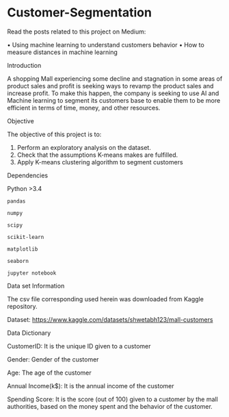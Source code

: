 # Customer-Segmentation


Read the posts related to this project on Medium:

•	Using machine learning to understand customers behavior
•	How to measure distances in machine learning

Introduction

A shopping Mall experiencing some decline and stagnation in some areas of product sales and profit is seeking ways to revamp the product sales and increase profit. To make this happen, the company is seeking to use AI and Machine learning to segment its customers base to enable them to be more efficient in terms of time, money, and other resources.

Objective 

The objective of this project is to:
1.	Perform an exploratory analysis on the dataset.
2.	Check that the assumptions K-means makes are fulfilled.
3.	Apply K-means clustering algorithm to segment customers

Dependencies

   Python >3.4
   
    pandas
    
    numpy
    
    scipy
    
    scikit-learn
    
    matplotlib
    
    seaborn
    
    jupyter notebook
    

Data set Information

The csv file corresponding used herein was downloaded from Kaggle repository. 

Dataset: https://www.kaggle.com/datasets/shwetabh123/mall-customers



Data Dictionary


CustomerID: It is the unique ID given to a customer

Gender: Gender of the customer

Age: The age of the customer

Annual Income(k$): It is the annual income of the customer

Spending Score: It is the score (out of 100) given to a customer by the mall authorities, based on the money spent and the behavior of the customer.

